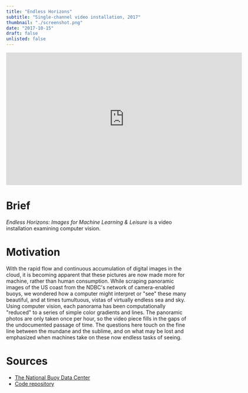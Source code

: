 ```yaml
---
title: "Endless Horizons"
subtitle: "Single-channel video installation, 2017"
thumbnail: "./screenshot.png"
date: "2017-10-15"
draft: false
unlisted: false
---
```


<iframe src="https://player.vimeo.com/video/238242365" width="640" height="360" frameborder="0" webkitallowfullscreen mozallowfullscreen allowfullscreen></iframe>

# Brief

_Endless Horizons: Images for Machine Learning & Leisure_ is a video installation examining computer vision.

# Motivation

With the rapid flow and continuous accumulation of digital images in the cloud, it is becoming apparent that these pictures are now made more for machine, rather than human consumption. While scraping panoramic images of the US coast from the NDBC's network of camera-enabled buoys, we wondered how a computer might interpret or "see" these many beautiful, and at times tumultuous, vistas of virtually endless sea and sky. Using computer vision, each panorama has been computationally "reduced" to a series of simple color gradients and lines. The panoramic photos are only taken once per hour, so the video piece fills in the gaps of the undocumented passage of time. The questions here touch on the fine line between the mundane and the sublime, and on what may be lost and emphasized when machines take on these now endless tasks of seeing.

# Sources

- [The National Buoy Data Center](http://www.ndbc.noaa.gov/buoycams)
- [Code repository](https://github.com/mikewesthad/buoy-analyzer)
